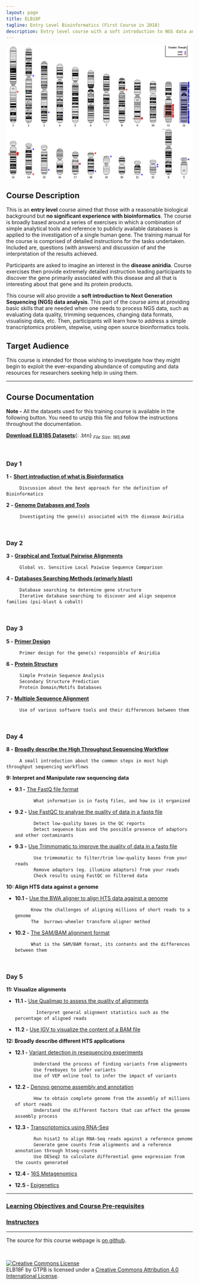 ```yaml
---
layout: page
title: ELB18F
tagline: Entry Level Bioinformatics (First Course in 2018)
description: Entry level course with a soft introduction to NGS data analysis
---
```


![](./pages/Images/Virtual_karyotype_karyogram.jpg)

## Course Description
This is an **entry level** course aimed that those with a reasonable biological background but **no significant experience with bioinformatics**. The course is broadly based around a series of exercises in which a combination of simple analytical tools and reference to publicly available databases is applied to the investigation of a single human gene. The training manual for the course is comprised of detailed instructions for the tasks undertaken. Included are, questions (with answers) and discussion of and the interpretation of the results achieved.

Participants are asked to imagine an interest in the **disease aniridia**. Course exercises then provide extremely detailed instruction leading participants to discover the gene primarily associated with this disease and all that is interesting about that gene and its protein products.

This course will also provide a **soft introduction to Next Generation Sequencing (NGS) data analysis**. This part of the course aims at providing basic skills that are needed when one needs to process NGS data, such as evaluating data quality, trimming sequences, changing data formats, visualising data, etc. Then, participants will learn how to address a simple transcriptomics problem, stepwise, using open source bioinformatics tools.

## Target Audience
This course is intended for those wishing to investigate how they might begin to exploit the ever-expanding abundance of computing and data resources for researchers seeking help in using them.

---

## Course Documentation

**Note -** All the datasets used for this training course is available in the following button. You need to unzip this file and follow the instructions throughout the documentation.

[**Download ELB18S Datasets**](https://github.com/GTPB/ELB18F/archive/data.zip){: .btn} <sub><i>File Size: 185,9MB</i></sub>

<br/>

### Day 1
**1 -** [**Short introduction of what is Bioinformatics**](assets/00-Databases_Genes_Genomes.pdf)

         Discussion about the best approach for the definition of Bioinformatics

**2 -** [**Genome Databases and Tools**](assets/01-Databases_Practical.pdf)

         Investigating the gene(s) associated with the disease Aniridia      

<br/>

### Day 2
**3 -** [**Graphical and Textual Pairwise Alignments**](assets/02-Pairwise_Alignment_Practical.pdf)

         Global vs. Sensitive Local Paiwise Sequence Comparison

**4 -** [**Databases Searching Methods (primarly blast)**](assets/03-Database_Searching_Practical.pdf)

         Database searching to determine gene structure
         Iterative database searching to discover and align sequence families (psi-blast & cobalt)

<br/>

### Day 3
**5 -** [**Primer Design**](assets/04-Primer_Design_Practical.pdf)

         Primer design for the gene(s) responsible of Aniridia

**6 -** [**Protein Structure**](assets/05-Structure_Prediction_Practical.pdf)

         Simple Protein Sequence Analysis
         Secondary Structure Prediction
         Protein Domain/Motifs Databases

**7 -** [**Multiple Sequence Alignment**](assets/06-Multiple_Sequence_Alignment.pdf)

         Use of various software tools and their differences between them

<br/>

### Day 4
**8 -** [**Broadly describe the High Throughput Sequencing Workflow**](pages/L08.md)

         A small introduction about the common steps in most high throughput sequencing workflows

**9: Interpret and Manipulate raw sequencing data**
  + **9.1 -** [The FastQ file format](pages/L09.md)

               What information is in fastq files, and how is it organized

  + **9.2 -** [Use FastQC to analyse the quality of data in a fastq file](pages/L09.md/#LO9.2)

               Detect low-quality bases in the QC reports  
               Detect sequence bias and the possible presence of adaptors and other contaminants

  + **9.3 -** [Use Trimmomatic to improve the quality of data in a fastq file](pages/L09.md/#LO9.3)

               Use trimmomatic to filter/trim low-quality bases from your reads
               Remove adaptors (eg. illumina adaptors) from your reads
               Check results using FastQC on filtered data

**10: Align HTS data against a genome**
  + **10.1 -** [Use the BWA aligner to align HTS data against a genome](pages/L10.md)

              Know the challenges of aligning millions of short reads to a genome
              The  burrows-wheeler transform aligner method

  + **10.2 -** [The SAM/BAM alignment format](pages/L10.md/#L10.2)

              What is the SAM/BAM format, its contents and the differences between them

<br/>

### Day 5
**11: Visualize alignments**
  + **11.1 -** [Use Qualimap to assess the quality of alignments](pages/L11.md)

                Interpret general alignment statistics such as the percentage of aligned reads

  + **11.2 -** [Use IGV to visualize the content of a BAM file](pages/L11.md/#L11.2)

**12: Broadly describe different HTS applications**
  + **12.1 -** [Variant detection in resequencing experiments](pages/L12.md)

               Understand the process of finding variants from alignments
               Use freebayes to infer variants
               Use of VEP online tool to infer the impact of variants

  + **12.2 -** [Denovo genome assembly and annotation](pages/L12.md/#L12.2)

               How to obtain complete genome from the assembly of millions of short reads
               Understand the different factors that can affect the genome assembly process

  + **12.3 -** [Transcriptomics using RNA-Seq](pages/L12.md/#L12.3)

               Run hisat2 to align RNA-Seq reads against a reference genome
               Generate gene counts from alignments and a reference annotation through htseq-counts
               Use DESeq2 to calculate differential gene expression from the counts generated

  + **12.4 -** [16S Metagenomics](pages/L12.md/#L12.4)

  + **12.5 -** [Epigenetics](pages/L12.md/#L12.5)

---

### [Learning Objectives and Course Pre-requisites](pages/objectives_prerequisites.md)


### [Instructors](pages/instructors.md)

---

The source for this course webpage is [on github](https://github.com/GTPB/ELB18F).

<br>

<a rel="license" href="http://creativecommons.org/licenses/by/4.0/"><img alt="Creative Commons License" style="border-width:0" src="https://i.creativecommons.org/l/by/4.0/88x31.png" /></a><br /><span xmlns:dct="http://purl.org/dc/terms/" property="dct:title">ELB18F</span> by <span xmlns:cc="http://creativecommons.org/ns#" property="cc:attributionName">GTPB</span> is licensed under a <a rel="license" href="http://creativecommons.org/licenses/by/4.0/">Creative Commons Attribution 4.0 International License</a>.
